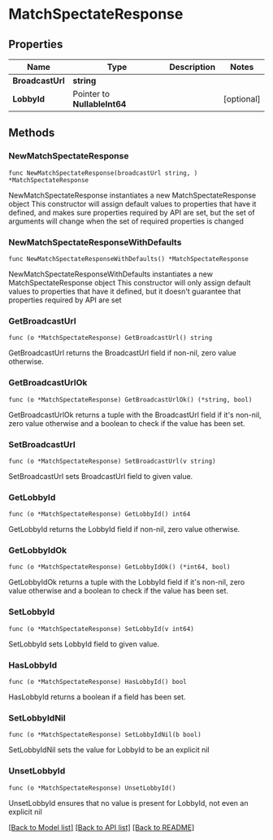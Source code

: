 # MatchSpectateResponse

## Properties

Name | Type | Description | Notes
------------ | ------------- | ------------- | -------------
**BroadcastUrl** | **string** |  | 
**LobbyId** | Pointer to **NullableInt64** |  | [optional] 

## Methods

### NewMatchSpectateResponse

`func NewMatchSpectateResponse(broadcastUrl string, ) *MatchSpectateResponse`

NewMatchSpectateResponse instantiates a new MatchSpectateResponse object
This constructor will assign default values to properties that have it defined,
and makes sure properties required by API are set, but the set of arguments
will change when the set of required properties is changed

### NewMatchSpectateResponseWithDefaults

`func NewMatchSpectateResponseWithDefaults() *MatchSpectateResponse`

NewMatchSpectateResponseWithDefaults instantiates a new MatchSpectateResponse object
This constructor will only assign default values to properties that have it defined,
but it doesn't guarantee that properties required by API are set

### GetBroadcastUrl

`func (o *MatchSpectateResponse) GetBroadcastUrl() string`

GetBroadcastUrl returns the BroadcastUrl field if non-nil, zero value otherwise.

### GetBroadcastUrlOk

`func (o *MatchSpectateResponse) GetBroadcastUrlOk() (*string, bool)`

GetBroadcastUrlOk returns a tuple with the BroadcastUrl field if it's non-nil, zero value otherwise
and a boolean to check if the value has been set.

### SetBroadcastUrl

`func (o *MatchSpectateResponse) SetBroadcastUrl(v string)`

SetBroadcastUrl sets BroadcastUrl field to given value.


### GetLobbyId

`func (o *MatchSpectateResponse) GetLobbyId() int64`

GetLobbyId returns the LobbyId field if non-nil, zero value otherwise.

### GetLobbyIdOk

`func (o *MatchSpectateResponse) GetLobbyIdOk() (*int64, bool)`

GetLobbyIdOk returns a tuple with the LobbyId field if it's non-nil, zero value otherwise
and a boolean to check if the value has been set.

### SetLobbyId

`func (o *MatchSpectateResponse) SetLobbyId(v int64)`

SetLobbyId sets LobbyId field to given value.

### HasLobbyId

`func (o *MatchSpectateResponse) HasLobbyId() bool`

HasLobbyId returns a boolean if a field has been set.

### SetLobbyIdNil

`func (o *MatchSpectateResponse) SetLobbyIdNil(b bool)`

 SetLobbyIdNil sets the value for LobbyId to be an explicit nil

### UnsetLobbyId
`func (o *MatchSpectateResponse) UnsetLobbyId()`

UnsetLobbyId ensures that no value is present for LobbyId, not even an explicit nil

[[Back to Model list]](../README.md#documentation-for-models) [[Back to API list]](../README.md#documentation-for-api-endpoints) [[Back to README]](../README.md)


